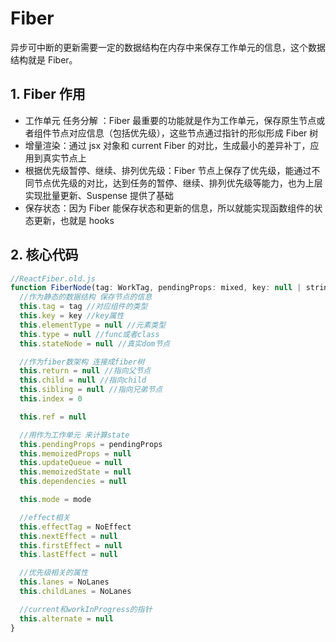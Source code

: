 # Fiber

异步可中断的更新需要一定的数据结构在内存中来保存工作单元的信息，这个数据结构就是 Fiber。

## 1. Fiber 作用

- 工作单元 任务分解 ：Fiber 最重要的功能就是作为工作单元，保存原生节点或者组件节点对应信息（包括优先级），这些节点通过指针的形似形成 Fiber 树
- 增量渲染：通过 jsx 对象和 current Fiber 的对比，生成最小的差异补丁，应用到真实节点上
- 根据优先级暂停、继续、排列优先级：Fiber 节点上保存了优先级，能通过不同节点优先级的对比，达到任务的暂停、继续、排列优先级等能力，也为上层实现批量更新、Suspense 提供了基础
- 保存状态：因为 Fiber 能保存状态和更新的信息，所以就能实现函数组件的状态更新，也就是 hooks

## 2. 核心代码

```js
//ReactFiber.old.js
function FiberNode(tag: WorkTag, pendingProps: mixed, key: null | string, mode: TypeOfMode) {
  //作为静态的数据结构 保存节点的信息
  this.tag = tag //对应组件的类型
  this.key = key //key属性
  this.elementType = null //元素类型
  this.type = null //func或者class
  this.stateNode = null //真实dom节点

  //作为fiber数架构 连接成fiber树
  this.return = null //指向父节点
  this.child = null //指向child
  this.sibling = null //指向兄弟节点
  this.index = 0

  this.ref = null

  //用作为工作单元 来计算state
  this.pendingProps = pendingProps
  this.memoizedProps = null
  this.updateQueue = null
  this.memoizedState = null
  this.dependencies = null

  this.mode = mode

  //effect相关
  this.effectTag = NoEffect
  this.nextEffect = null
  this.firstEffect = null
  this.lastEffect = null

  //优先级相关的属性
  this.lanes = NoLanes
  this.childLanes = NoLanes

  //current和workInProgress的指针
  this.alternate = null
}
```

